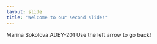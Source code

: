 ```yaml
---
layout: slide
title: "Welcome to our second slide!"
---
```

Marina Sokolova ADEY-201
Use the left arrow to go back!
